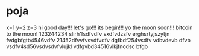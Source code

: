 # poja
x=1
y=2
z=3
hi
good day!!!
let's go!!!
its begin!!!
yo the moon soon!!!
bitcoin to the moon!
123244234
slirh'fsdfvdfv
sxdfvdzsfv
erghsrtyjszytjn
fvdgbfgtb4546vdfv
21452dfvvfvsvdfvdfv
dgfbdf254vsdfv
vdbvdevb dfvb
vsdfv4sd56vsdvsdvfvlujkl
vdfgvbd34516vlkjfncdsc
bfgb
